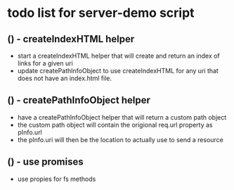 # todo list for server-demo script

## () - createIndexHTML helper
* start a createIndexHTML helper that will create and return an index of links for a given uri
* update createPathInfoObject to use createIndexHTML for any uri that does not have an index.html file.

## () - createPathInfoObject helper
* have a createPathInfoObject helper that will return a custom path object
* the custom path object will contain the origional req.url property as pInfo.url
* the pInfo.uri will then be the location to actually use to send a resource

## () - use promises
* use propies for fs methods